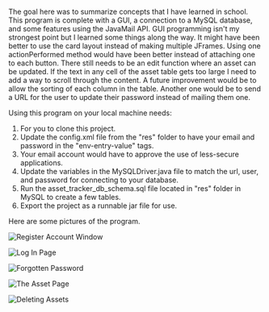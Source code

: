 The goal here was to summarize concepts that I have learned in school. This program is complete with a GUI, a connection to a MySQL database, and some features using the JavaMail API.
GUI programming isn't my strongest point but I learned some things along the way. It might have been better to use the card layout instead of making multiple JFrames.
Using one actionPerformed method would have been better instead of attaching one to each button.
There still needs to be an edit function where an asset can be updated.
If the text in any cell of the asset table gets too large I need to add a way to scroll through the content.
A future improvement would be to allow the sorting of each column in the table.
Another one would be to send a URL for the user to update their password instead of mailing them one.

Using this program on your local machine needs:
1) For you to clone this project.
2) Update the config.xml file from the "res" folder to have your email and password in the "env-entry-value" tags.
3) Your email account would have to approve the use of less-secure applications.
4) Update the variables in the MySQLDriver.java file to match the url, user, and password for connecting to your database.
5) Run the asset_tracker_db_schema.sql file located in "res" folder in MySQL to create a few tables.
6) Export the project as a runnable jar file for use.

Here are some pictures of the program.


![Register Account Window](https://i.imgur.com/pbYlHkT.png)

![Log In Page](https://i.imgur.com/og6O2fe.png)

![Forgotten Password](https://i.imgur.com/iXHrSFs.png)

![The Asset Page](https://i.imgur.com/2eI8dQK.png)

![Deleting Assets](https://i.imgur.com/IbmNlng.png)
